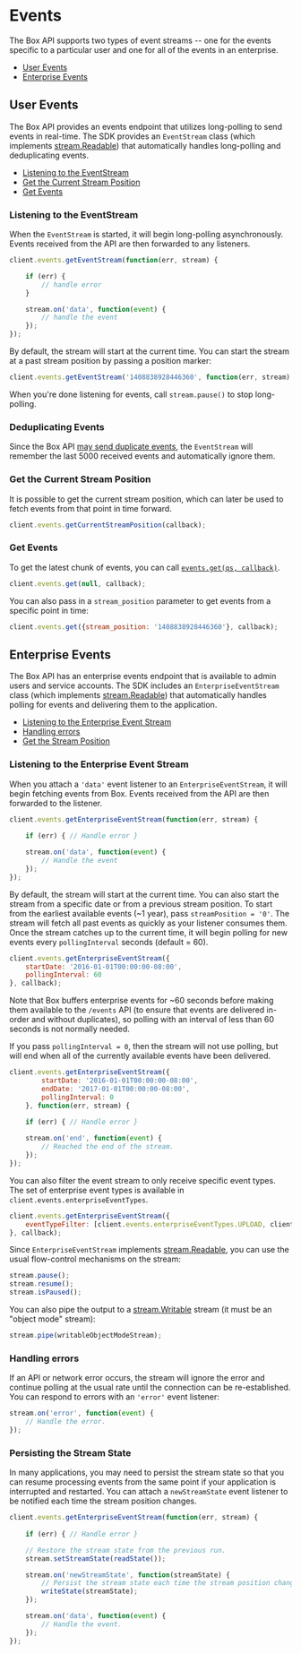 Events
======

The Box API supports two types of event streams -- one for the events specific to a particular user
 and one for all of the events in an enterprise.

* [User Events](#user-events)
* [Enterprise Events](#enterprise-events)


User Events
-----------

The Box API provides an events endpoint that utilizes long-polling to send
events in real-time. The SDK provides an `EventStream` class (which implements
[stream.Readable](https://nodejs.org/api/stream.html#stream_readable_streams)) that automatically
handles long-polling and deduplicating events.

* [Listening to the EventStream](#listening-to-the-eventstream)
* [Get the Current Stream Position](#get-the-current-stream-position)
* [Get Events](#get-events)

### Listening to the EventStream

When the `EventStream` is started, it will begin long-polling asynchronously.
Events received from the API are then forwarded to any listeners.

```js
client.events.getEventStream(function(err, stream) {

	if (err) {
		// handle error
	}

	stream.on('data', function(event) {
		// handle the event
	});
});
```

By default, the stream will start at the current time.  You can start the stream
at a past stream position by passing a position marker:

```js
client.events.getEventStream('1408838928446360', function(err, stream) { /* ... */ });
```

When you're done listening for events, call `stream.pause()` to stop long-polling.

### Deduplicating Events

Since the Box API [may send duplicate events](https://developers.box.com/docs/#events), the `EventStream` will remember the last 5000 received events and automatically ignore them.

### Get the Current Stream Position

It is possible to get the current stream position, which can later be used to
fetch events from that point in time forward.

```js
client.events.getCurrentStreamPosition(callback);
```

### Get Events

To get the latest chunk of events, you can call
[`events.get(qs, callback)`](http://opensource.box.com/box-node-sdk/Events.html#get).

```js
client.events.get(null, callback);
```

You can also pass in a `stream_position` parameter to get events from a specific
point in time:

```js
client.events.get({stream_position: '1408838928446360'}, callback);
```

Enterprise Events
-----------------

The Box API has an enterprise events endpoint that is available to admin users and service accounts.
The SDK includes an `EnterpriseEventStream` class (which implements
[stream.Readable](https://nodejs.org/api/stream.html#stream_readable_streams)) that automatically
handles polling for events and delivering them to the application.

* [Listening to the Enterprise Event Stream](#listening-to-the-enterprise-event-stream)
* [Handling errors](#handling-errors)
* [Get the Stream Position](#get-the-stream-position)

### Listening to the Enterprise Event Stream

When you attach a `'data'` event listener to an `EnterpriseEventStream`, it will begin fetching events from Box.
Events received from the API are then forwarded to the listener.

```js
client.events.getEnterpriseEventStream(function(err, stream) {
	
	if (err) { // Handle error }

	stream.on('data', function(event) {
		// Handle the event
	});
});
```

By default, the stream will start at the current time.  You can also start the stream
from a specific date or from a previous stream position.  To start from the earliest available events (~1 year),
pass `streamPosition = '0'`.  The stream will fetch all past events as quickly as your listener consumes them.
Once the stream catches up to the current time, it will begin polling for new events every `pollingInterval` seconds
(default = 60).

```js
client.events.getEnterpriseEventStream({
    startDate: '2016-01-01T00:00:00-08:00',
    pollingInterval: 60
}, callback);
```

Note that Box buffers enterprise events for ~60 seconds before making them available to the `/events` API
(to ensure that events are delivered in-order and without duplicates), so polling with an interval of less than
60 seconds is not normally needed.

If you pass `pollingInterval = 0`, then the stream will not use polling, but will end when all of the currently
available events have been delivered.

```js
client.events.getEnterpriseEventStream({
        startDate: '2016-01-01T00:00:00-08:00',
        endDate: '2017-01-01T00:00:00-08:00',
        pollingInterval: 0
    }, function(err, stream) {
	
    if (err) { // Handle error }

    stream.on('end', function(event) {
        // Reached the end of the stream.
    });
});
```

You can also filter the event stream to only receive specific event types.  The set of enterprise event types
is available in `client.events.enterpriseEventTypes`.

```js
client.events.getEnterpriseEventStream({
    eventTypeFilter: [client.events.enterpriseEventTypes.UPLOAD, client.events.enterpriseEventTypes.DOWNLOAD]
}, callback);
```

Since `EnterpriseEventStream` implements [stream.Readable](https://nodejs.org/api/stream.html#stream_readable_streams),
you can use the usual flow-control mechanisms on the stream:

```js
stream.pause();
stream.resume();
stream.isPaused();
```

You can also pipe the output to a [stream.Writable](https://nodejs.org/api/stream.html#stream_writable_streams) stream
(it must be an "object mode" stream):

```js
stream.pipe(writableObjectModeStream);
```

### Handling errors

If an API or network error occurs, the stream will ignore the error and continue polling at the usual rate until
the connection can be re-established.  You can respond to errors with an `'error'` event listener:

```js
stream.on('error', function(event) {
    // Handle the error.
});
```

### Persisting the Stream State

In many applications, you may need to persist the stream state so that you can resume processing events from the
same point if your application is interrupted and restarted.  You can attach a `newStreamState` event listener
to be notified each time the stream position changes.

```js
client.events.getEnterpriseEventStream(function(err, stream) {
	
    if (err) { // Handle error }

    // Restore the stream state from the previous run.
    stream.setStreamState(readState());

    stream.on('newStreamState', function(streamState) {
        // Persist the stream state each time the stream position changes.
        writeState(streamState);
    });

    stream.on('data', function(event) {
        // Handle the event.
    });
});
```
